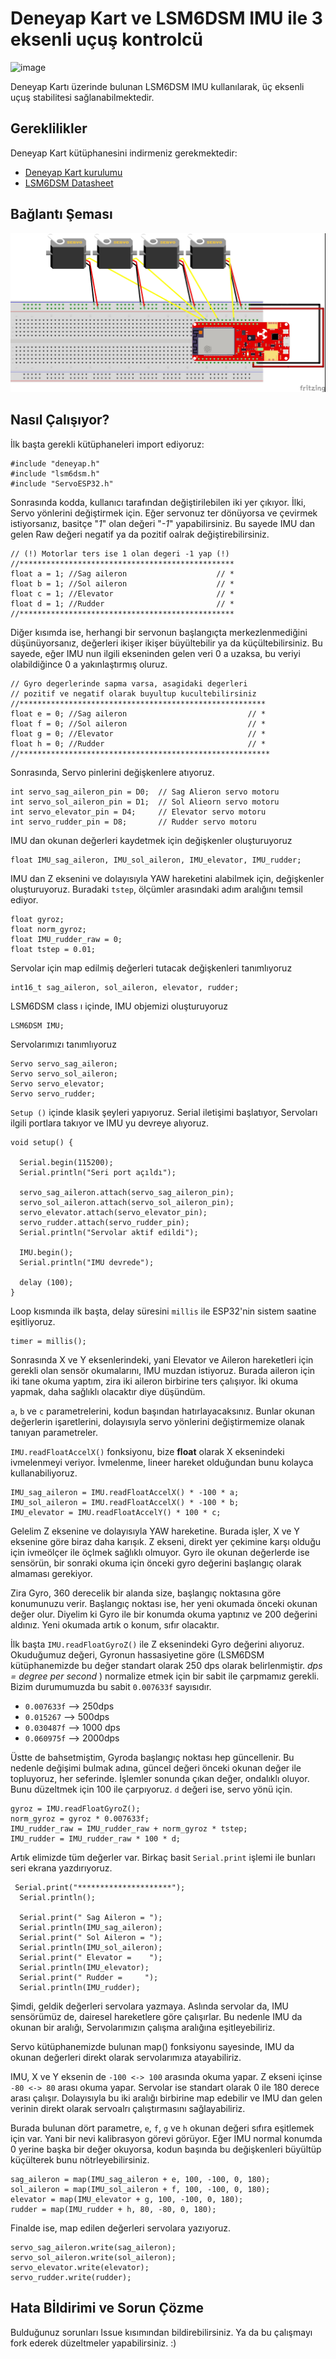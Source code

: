 # Deneyap Kart ve LSM6DSM IMU ile 3 eksenli uçuş kontrolcü

![image](https://user-images.githubusercontent.com/53236678/121750783-b49ef480-cb15-11eb-9b1b-cb0d9ac59413.png)

Deneyap Kartı üzerinde bulunan LSM6DSM IMU kullanılarak, üç eksenli uçuş stabilitesi sağlanabilmektedir.

## Gereklilikler

Deneyap Kart kütüphanesini indirmeniz gerekmektedir:

* [Deneyap Kart kurulumu](https://docs.deneyapkart.org/) 
* [LSM6DSM Datasheet](https://www.st.com/resource/en/datasheet/lsm6dsm.pdf)

## Bağlantı Şeması

![image](https://raw.githubusercontent.com/ibrahimcahit/deneyap_kart_imu_basic_flight_controller/main/scheme.jpg)

## Nasıl Çalışıyor?

İlk başta gerekli kütüphaneleri import ediyoruz:

	#include "deneyap.h"
	#include "lsm6dsm.h"
	#include "ServoESP32.h"

Sonrasında kodda, kullanıcı tarafından değiştirilebilen iki yer çıkıyor. İlki, Servo yönlerini değiştirmek için. Eğer servonuz ter dönüyorsa ve çevirmek istiyorsanız, basitçe "*1*" olan değeri "*-1*" yapabilirsiniz. Bu sayede IMU dan gelen Raw değeri negatif ya da pozitif oalrak değiştirebilirsiniz. 

	// (!) Motorlar ters ise 1 olan degeri -1 yap (!)   
	//************************************************
	float a = 1; //Sag aileron                    // *
	float b = 1; //Sol aileron                    // *
	float c = 1; //Elevator                       // *
	float d = 1; //Rudder                         // *
	//************************************************

Diğer kısımda ise, herhangi bir servonun başlangıçta merkezlenmediğini düşünüyorsanız, değerleri ikişer ikişer büyültebilir ya da küçültebilirsiniz. Bu sayede, eğer IMU nun ilgili ekseninden gelen veri 0 a uzaksa, bu veriyi olabildiğince 0 a yakınlaştırmış oluruz. 

	// Gyro degerlerinde sapma varsa, asagidaki degerleri 
	// pozitif ve negatif olarak buyultup kucultebilirsiniz   
	//*******************************************************
	float e = 0; //Sag aileron                           // *
	float f = 0; //Sol aileron                           // *
	float g = 0; //Elevator                              // *
	float h = 0; //Rudder                                // *
	//********************************************************

Sonrasında, Servo pinlerini değişkenlere atıyoruz. 

	int servo_sag_aileron_pin = D0;  // Sag Alieron servo motoru
	int servo_sol_aileron_pin = D1;  // Sol Alieorn servo motoru
	int servo_elevator_pin = D4;     // Elevator servo motoru
	int servo_rudder_pin = D8;       // Rudder servo motoru

IMU dan okunan değerleri kaydetmek için değişkenler oluşturuyoruz

	float IMU_sag_aileron, IMU_sol_aileron, IMU_elevator, IMU_rudder;

IMU dan Z eksenini ve dolayısıyla YAW hareketini alabilmek için, değişkenler oluşturuyoruz. Buradaki `tstep`, ölçümler arasındaki adım aralığını temsil ediyor. 

	float gyroz;
	float norm_gyroz;
	float IMU_rudder_raw = 0;
	float tstep = 0.01;

Servolar için map edilmiş değerleri tutacak değişkenleri tanımlıyoruz

	int16_t sag_aileron, sol_aileron, elevator, rudder;

LSM6DSM class ı içinde, IMU objemizi oluşturuyoruz

	LSM6DSM IMU;

Servolarımızı tanımlıyoruz

	Servo servo_sag_aileron;
	Servo servo_sol_aileron;
	Servo servo_elevator;
	Servo servo_rudder;

`Setup ()` içinde klasik şeyleri yapıyoruz. Serial iletişimi başlatıyor, Servoları ilgili portlara takıyor ve IMU yu devreye alıyoruz.

	void setup() {

	  Serial.begin(115200);
	  Serial.println("Seri port açıldı");

	  servo_sag_aileron.attach(servo_sag_aileron_pin);
	  servo_sol_aileron.attach(servo_sol_aileron_pin);
	  servo_elevator.attach(servo_elevator_pin);
	  servo_rudder.attach(servo_rudder_pin);
	  Serial.println("Servolar aktif edildi");

	  IMU.begin();
	  Serial.println("IMU devrede");

	  delay (100);
	}

Loop kısmında ilk başta, delay süresini `millis` ile ESP32'nin sistem saatine eşitliyoruz. 

 	timer = millis();

Sonrasında X ve Y eksenlerindeki, yani Elevator ve Aileron hareketleri için gerekli olan sensör okumalarını, IMU muzdan istiyoruz. Burada aileron için iki tane okuma yaptım, zira iki aileron birbirine ters çalışıyor. İki okuma yapmak, daha sağlıklı olacaktır diye düşündüm. 

`a`, `b` ve `c` parametrelerini, kodun başından hatırlayacaksınız. Bunlar okunan değerlerin işaretlerini, dolayısıyla  servo yönlerini değiştirmemize olanak tanıyan parametreler. 

`IMU.readFloatAccelX()` fonksiyonu, bize **float** olarak X eksenindeki ivmelenmeyi veriyor. İvmelenme, lineer hareket olduğundan bunu kolayca kullanabiliyoruz. 

	IMU_sag_aileron = IMU.readFloatAccelX() * -100 * a;
	IMU_sol_aileron = IMU.readFloatAccelX() * -100 * b; 
	IMU_elevator = IMU.readFloatAccelY() * 100 * c;

Gelelim Z eksenine ve dolayısıyla YAW hareketine. Burada işler, X ve Y eksenine göre biraz daha karışık. Z ekseni, direkt yer çekimine karşı olduğu için ivmeölçer ile öçlmek sağlıklı olmuyor. Gyro ile okunan değerlerde ise sensörün, bir sonraki okuma için önceki gyro değerini başlangıç olarak almaması gerekiyor. 

Zira Gyro, 360 derecelik bir alanda size, başlangıç noktasına göre konumunuzu verir. Başlangıç noktası ise, her yeni okumada önceki okunan değer olur. Diyelim ki Gyro ile bir konumda okuma yaptınız ve 200 değerini aldınız. Yeni okumada artık o konum, sıfır olacaktır. 

İlk başta `IMU.readFloatGyroZ()` ile Z eksenindeki Gyro değerini alıyoruz. Okuduğumuz değeri,  Gyronun hassasiyetine göre (LSM6DSM kütüphanemizde bu değer standart olarak 250 dps olarak belirlenmiştir. *dps = degree per second* ) normalize etmek için bir sabit ile çarpmamız gerekli. Bizim durumumuzda bu sabit `0.007633f` sayısıdır.  

- `0.007633f` --> 250dps
- `0.015267` --> 500dps
- `0.030487f` --> 1000 dps
- `0.060975f` --> 2000dps

Üstte de bahsetmiştim, Gyroda başlangıç noktası hep güncellenir. Bu nedenle değişimi bulmak adına, güncel değeri önceki okunan değer ile topluyoruz, her seferinde. İşlemler sonunda çıkan değer, ondalıklı oluyor. Bunu düzeltmek için 100 ile çarpıyoruz. `d` değeri ise, servo yönü için.

	gyroz = IMU.readFloatGyroZ();
	norm_gyroz = gyroz * 0.007633f;
	IMU_rudder_raw = IMU_rudder_raw + norm_gyroz * tstep;
	IMU_rudder = IMU_rudder_raw * 100 * d;

Artık elimizde tüm değerler var. Birkaç basit `Serial.print` işlemi ile bunları seri ekrana yazdırıyoruz. 

	 Serial.print("*********************");
	  Serial.println();

	  Serial.print(" Sag Aileron = ");
	  Serial.println(IMU_sag_aileron);
	  Serial.print(" Sol Aileron = ");
	  Serial.println(IMU_sol_aileron);
	  Serial.print(" Elevator =    ");
	  Serial.println(IMU_elevator);
	  Serial.print(" Rudder =     ");
	  Serial.println(IMU_rudder);

Şimdi, geldik değerleri servolara yazmaya. Aslında servolar da, IMU sensörümüz de, dairesel hareketlere göre çalışırlar. Bu nedenle IMU da okunan bir aralığı, Servolarımızın çalışma aralığına eşitleyebiliriz. 

Servo kütüphanemizde bulunan map() fonksiyonu sayesinde,  IMU da okunan değerleri direkt olarak servolarımıza atayabiliriz. 

IMU, X ve Y eksenin de `-100 <-> 100` arasında okuma yapar. Z ekseni içinse `-80 <-> 80` arası okuma yapar.  Servolar ise standart olarak 0 ile 180 derece arası çalışır. Dolayısıyla bu iki aralığı birbirine map edebilir ve IMU dan gelen verinin direkt olarak servoalrı çalıştırmasını sağlayabiliriz. 

Burada bulunan dört parametre, `e`, `f`, `g` ve `h` okunan değeri sıfıra eşitlemek için var. Yani bir nevi kalibrasyon görevi görüyor. Eğer IMU normal konumda 0 yerine başka bir değer okuyorsa, kodun başında bu değişkenleri büyültüp küçülterek bunu nötrleyebilirsiniz.

	sag_aileron = map(IMU_sag_aileron + e, 100, -100, 0, 180);
	sol_aileron = map(IMU_sol_aileron + f, 100, -100, 0, 180);
	elevator = map(IMU_elevator + g, 100, -100, 0, 180);
	rudder = map(IMU_rudder + h, 80, -80, 0, 180);

Finalde ise, map edilen değerleri servolara yazıyoruz.

	servo_sag_aileron.write(sag_aileron);
	servo_sol_aileron.write(sol_aileron);
	servo_elevator.write(elevator);
	servo_rudder.write(rudder);

## Hata Bİldirimi ve Sorun Çözme

Bulduğunuz sorunları Issue kısımından bildirebilirsiniz. Ya da bu çalışmayı fork ederek düzeltmeler yapabilirsiniz. :)
